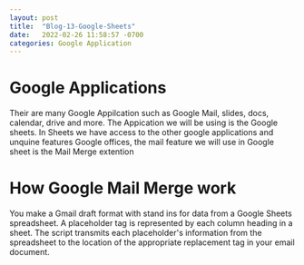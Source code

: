 ```yaml
---
layout: post
title:  "Blog-13-Google-Sheets"
date:   2022-02-26 11:58:57 -0700
categories: Google Application
---
```


 

<h1>Google Applications</h1>
      Their are many Google Appilcation such as Google Mail, slides, docs, calendar, drive and more. The Appication we will be using is
      the Google sheets. In Sheets we have access to the other google applications and unquine features Google offices, the mail 
      feature we will use in Google sheet is the Mail Merge extention

<h1>How Google Mail Merge work</h1>
You make a Gmail draft format with stand ins for data from a Google Sheets spreadsheet. A placeholder tag is represented by each column heading in a sheet. The script transmits each placeholder's information from the spreadsheet to the location of the appropriate replacement tag in your email document.
      